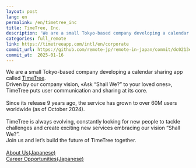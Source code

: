 ```yaml
---
layout: post
lang: en
permalink: /en/timetree_inc
title: TimeTree, Inc.
description: 'We are a small Tokyo-based company developing a calendar sharing app called TimeTree. Driven by our company vision, «Ask “Shall We?” to your loved ones», TimeTree puts user communication and sharing at its core.  Since its release 9 years ago, the service has grown to over 60M users worldwide (as of October 2024).  TimeTree is always evolving, constantly looking for new people to tackle challenges and create exciting new services embracing our vision “Shall We?”. Join us and let’s build the future of TimeTree together.  About Us(Japanese) Career Opportunities(Japanese)'
categories: full_remote
link: https://timetreeapp.com/intl/en/corporate
commit_url: https://github.com/remote-jp/remote-in-japan/commit/dc0213e5d3bf547e1dd7b4da3b612a689016ef3e
commit_at:  2025-01-16
---
```


<p>We are a small Tokyo-based company developing a calendar sharing app called <a href="https://timetreeapp.com/intl/en">TimeTree</a>.<br />Driven by our company vision, «Ask “Shall We?” to your loved ones», TimeTree puts user communication and sharing at its core.<br /><br />Since its release 9 years ago, the service has grown to over 60M users worldwide (as of October 2024).<br /><br />TimeTree is always evolving, constantly looking for new people to tackle challenges and create exciting new services embracing our vision “Shall We?”.<br />Join us and let’s build the future of TimeTree together.<br /><br /><a href="https://docs.google.com/presentation/d/e/2PACX-1vQ2kFTDgn_hu0jFBuMw8qjIyiMFImX-c38lDyaDhPwXQwCCnGvBQIemMmb_FgF7Gl7Ga3MFEJBwES-1/pub?start=false&loop=false&delayms=3000&slide=id.g301419fe16c_0_988">About Us(Japanese)</a><br /><a href="https://timetreeapp.com/intl/en/corporate/careers">Career Opportunities(Japanese)</a></p>
